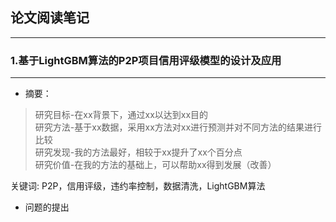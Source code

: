 ## 论文阅读笔记
-----------
### 1.基于LightGBM算法的P2P项目信用评级模型的设计及应用
---------------
* 摘要：
> 研究目标-在xx背景下，通过xx以达到xx目的<br>
> 研究方法-基于xx数据，采用xx方法对xx进行预测并对不同方法的结果进行比较<br>
> 研究发现-我的方法最好，相较于xx提升了xx个百分点<br>
> 研究价值-在我的方法的基础上，可以帮助xx得到发展（改善）<br>

关键词: P2P，信用评级，违约率控制，数据清洗，LightGBM算法

* 问题的提出

